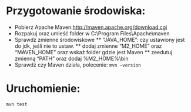 # Przygotowanie środowiska:

* Pobierz Apache Maven:http://maven.apache.org/download.cgi
* Rozpakuj oraz umieść folder w C:\Program Files\Apache\maven
* Sprawdź zmienne środowiskowe
**	“JAVA_HOME”: czy ustawiony jest do jdk, jeśli nie to ustaw.
** dodaj zmienne “M2_HOME” oraz “MAVEN_HOME” oraz wskaż folder gdzie jest Maven
** zeedutuj zmienną “PATH” oraz dodaj %M2_HOME%\bin
* Sprawdź czy Maven działa, polecenie: `mvn –version`

# Uruchomienie:

`mvn test`
